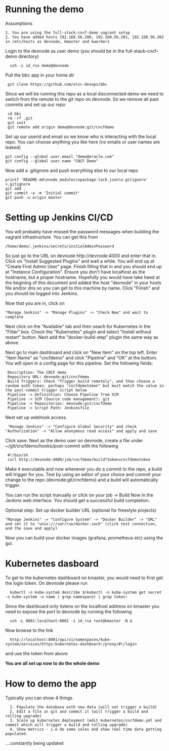 Running the demo
================

Assumptions

	1. You are using the full-stack-cncf-demo vagrant setup
	2. You have added hosts 192.168.56.200, 192.168.56.201, 192.168.56.202 in /etc/hosts as devnode, kmaster and kworker1


Login to the devnode as user demo (you should be in the full-stack-cncf-demo directory)

      ssh -i id_rsa demo@devnode

Pull the bbc app in your home dir

     git clone https://github.com/olsc-devops/bbc

Since we will be running this repo as a local disconnected demo we need to switch from the remote to the git repo on devnode. So we
remove all past commits and set up our repo

     cd bbc
     rm -rf .git
     git init
     git remote add origin demo@devnode:git/cncfdemo

Set up our userid and email so we know who is interacting with the local repo. You can choose anything you like here (no emails or user
names are leaked)

    git config --global user.email "demo@oracle.com"
    git config --global user.name "CNCF Demo"

Now add a .gitignore and push everything else to our local repo

    printf 'README.md\nnode_modules\npackage-lock.json\n.gitignore' >.gitignore
    git add .
    git commit -a -m 'Initial commit'
    git push -u origin master


Setting up Jenkins CI/CD
========================

You will probably have missed the password messages when building the vagrant infrastructure. You can get this from

    /home/demo/.jenkins/secrets/initialAdminPassword

So just go to the URL on devnode http://devnode:4000 and enter that in. Click on "Install Suggested Plugins" and wait
a while. You will end up at "Create First Admin User" page. Finish filling that in and you should end up at "Instance Configuration".
Ensure you don't have localhost as the hostname, but a proper hostname. Hopefully you would have take heed at the begining of this
document and added the host "devnode" in your hosts file and/or dns so you can get to this machine by name. Click "Finish" and you should
be logged into Jenkins.

Now that you are in, click on

    "Manage Jenkins" -> "Manage Plugins" -> "Check Now" and wait to complete

Next click on the "Available" tab and then seach for Kubernetes in the "Filter" box. Check the "Kubernetes" plugin and select "Install without restart" button. Next add the "docker-build-step" plugin the same way as above.

Next go to main dashboard and click on "New Item" on the top left. Enter "Item Name" as "cncfdemo" and click "Pipeline" and "OK" at the bottom. You will open in a config page for this pipeline.
Set the following fields:


     Description: The CNCF demo
     Repository URL: devnode:git/cncfdemo
     Build Triggers: Check "Trigger build remotely", and then choose a random auth token, perhaps "cncfdemotoken" but must match the value in the post-commit trigger script below
     Pipeline -> Definintion: Choose Pipeline from SCM
     Pipeline -> SCM (Source code management): git
     Pipeline -> Repositories: devnode:git/cncfdemo
     Pipeline -> Script Path: Jenkinsfile


Next set up webhook access. 

     "Manage Jenkins" -> "Configure Global Security" and check "Authorization" -> "Allow anonymous read access" and apply and save


Click save. 
Next as the demo user on devnode, create a file under ~/git/cncfdemo/hooks/post-commit with the following

     #!/bin/sh
     curl http://devnode:4000/job/cncfdemo/build?token=cncfdemotoken

Make it executable and now whenever you do a commit to the repo, a build will trigger for you. Test by using an editor of your choice and commit your change to the repo (devnode:git/cncfdemo) and a build will automatically trigger.

You can run the script manually or click on your job -> Build Now in the Jenkins web interface. You should get a successful build completion.

Optional step: Set up docker builder URL (optional for freestyle projects)

    "Manage Jenkins" -> "Configure System" -> "Docker Builder" -> "URL" and set it to "unix:///var/run/docker.sock" (click test connection, and the save and apply)

Now you can build your docker images (grafana, prometheus etc) using the gui.

Kubernetes dasboard
===================

To get to the kubernetes dashboard on kmaster, you would need to first get the login token. On devnode please run

      kubectl -n kube-system describe $(kubectl -n kube-system get secret -n kube-system -o name | grep namespace) | grep token:

Since the dashboard only listens on the localhost address on kmaster you need to expose the port to devnode by running the following

      ssh -L 8001:localhost:8001 -i id_rsa root@kmaster -N &

Now browse to the link

      http://localhost:8001/api/v1/namespaces/kube-system/services/https:kubernetes-dashboard:/proxy/#!/login

and use the token from above

**You are all set up now to do the whole demo**

How to demo the app
===================

Typically you can show 4 things.

	  1. Populate the database with new data (will not trigger a build)
	  2. Edit a file in git and commit it (will trigger a build and rolling upgrade)
	  3. Scale up kubernetes deployment (edit kubernetes/cncfdemo.yml and commit which will trigger a build and rolling upgrade)
	  4. Show metrics - i.e do some sales and show real time data getting populated.



....constantly being updated
